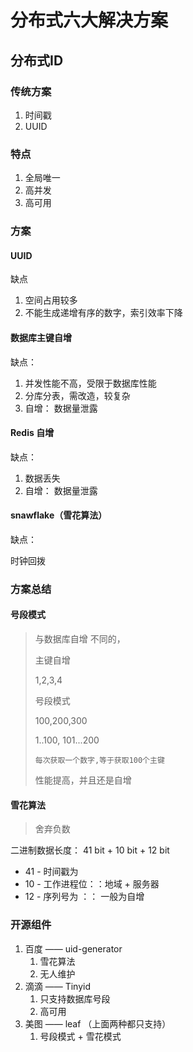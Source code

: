 # 分布式六大解决方案



## 分布式ID



### 传统方案

1. 时间戳
2. UUID



### 特点

1. 全局唯一
2. 高并发
3. 高可用

### 方案



####  UUID

缺点

1. 空间占用较多
2. 不能生成递增有序的数字，索引效率下降

#### 数据库主键自增

缺点：

1. 并发性能不高，受限于数据库性能
2. 分库分表，需改造，较复杂
3. 自增： 数据量泄露

#### Redis 自增

缺点：

1. 数据丢失
2. 自增： 数据量泄露

#### snawflake（雪花算法）

缺点：

时钟回拨



### 方案总结

####  号段模式

> 与数据库自增 不同的，
>
> 主键自增
>
> 1,2,3,4
>
> 号段模式
>
> 100,200,300
>
> 1..100, 101...200
>
> `每次获取一个数字,等于获取100个主键`
>
> 性能提高，并且还是自增

#### 雪花算法

> 舍弃负数

二进制数据长度： 41 bit + 10 bit  + 12 bit

- 41 -   时间戳为
- 10  -  工作进程位：：地域 + 服务器
- 12  -  序列号为 ：： 一般为自增



### 开源组件

1. 百度 —— uid-generator
   1. 雪花算法
   2. 无人维护
2. 滴滴 —— Tinyid
   1. 只支持数据库号段
   2. 高可用
3. 美图 —— leaf （上面两种都只支持）
   1. 号段模式 + 雪花模式